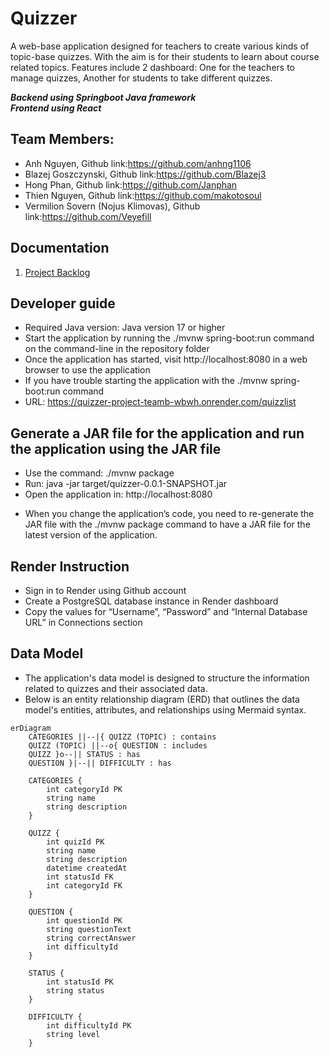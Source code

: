 # Quizzer

A web-base application designed for teachers to create various kinds of topic-base quizzes. With the aim is for their students to learn about course related topics. Features include 2 dashboard: One for the teachers to manage quizzes, Another for students to take different quizzes.

***Backend using Springboot Java framework***<br>
***Frontend using React***

## Team Members:
- Anh Nguyen, Github link:<https://github.com/anhng1106>
- Blazej Goszczynski, Github link:<https://github.com/Blazej3>
- Hong Phan, Github link:<https://github.com/Janphan>
- Thien Nguyen, Github link:<https://github.com/makotosoul>
- Vermilion Sovern (Nojus Klimovas), Github link:<https://github.com/Veyefill>

## Documentation
1. [Project Backlog](https://github.com/orgs/softProTeam1/projects/1)

## Developer guide
- Required Java version: Java version 17 or higher
- Start the application by running the ./mvnw spring-boot:run command on the command-line in the repository folder
- Once the application has started, visit http://localhost:8080 in a web browser to use the application
- If you have trouble starting the application with the ./mvnw spring-boot:run command
- URL: https://quizzer-project-teamb-wbwh.onrender.com/quizzlist

## Generate a JAR file for the application and run the application using the JAR file
- Use the command: ./mvnw package
- Run: java -jar target/quizzer-0.0.1-SNAPSHOT.jar
- Open the application in:  http://localhost:8080
* When you change the application’s code, you need to re-generate the JAR file with the ./mvnw package command to have a JAR file for the latest version of the application.


## Render Instruction

- Sign in to Render using Github account
- Create a PostgreSQL database instance in Render dashboard
- Copy the values for “Username”, “Password” and “Internal Database URL” in Connections section


## Data Model

- The application's data model is designed to structure the information related to quizzes and their associated data. 
- Below is an entity relationship diagram (ERD) that outlines the data model's entities, attributes, and relationships using Mermaid syntax.

```mermaid
erDiagram
    CATEGORIES ||--|{ QUIZZ (TOPIC) : contains
    QUIZZ (TOPIC) ||--o{ QUESTION : includes
    QUIZZ }o--|| STATUS : has
    QUESTION }|--|| DIFFICULTY : has

    CATEGORIES {
        int categoryId PK
        string name
        string description
    }

    QUIZZ {
        int quizId PK
        string name
        string description
        datetime createdAt
        int statusId FK
        int categoryId FK
    }

    QUESTION {
        int questionId PK
        string questionText
        string correctAnswer
        int difficultyId
    }

    STATUS {
        int statusId PK
        string status
    }

    DIFFICULTY {
        int difficultyId PK
        string level
    }

